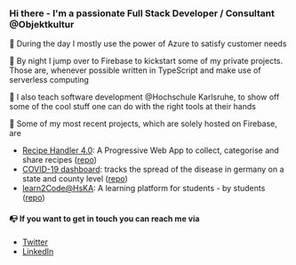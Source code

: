 ### Hi there - I'm a passionate Full Stack Developer / Consultant @Objektkultur

:high_brightness: During the day I mostly use the power of Azure to satisfy customer needs

:full_moon_with_face: By night I jump over to Firebase to kickstart some of my private projects. Those are, whenever possible written in TypeScript and make use of serverless computing

:school: I also teach software development @Hochschule Karlsruhe, to show off some of the cool stuff one can do with the right tools at their hands

:rocket: Some of my most recent projects, which are solely hosted on Firebase, are
- [Recipe Handler 4.0](https://recipehandler.web.app/): A Progressive Web App to collect, categorise and share recipes ([repo](https://github.com/fabianhinz/RecipeHandler-4.0))
- [COVID-19 dashboard](https://rkicasesapi.web.app/): tracks the spread of the disease in germany on a state and county level ([repo](https://github.com/fabianhinz/rkicasesdashboard))
- [learn2Code@HsKA](https://learn2code-hska.web.app/): A learning platform for students - by students ([repo](https://github.com/fabianhinz/learnToCode))

#### :mailbox_with_no_mail: If you want to get in touch you can reach me via

- [Twitter](https://twitter.com/fabi_hinz)
- [LinkedIn](https://www.linkedin.com/in/fabianhinz/)
